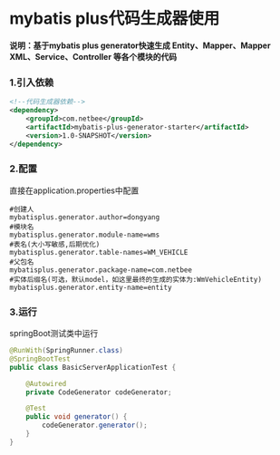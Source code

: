# mybatis plus代码生成器使用

**说明：基于mybatis plus generator快速生成 Entity、Mapper、Mapper XML、Service、Controller 等各个模块的代码**

### 1.引入依赖

``` xml
<!--代码生成器依赖-->
<dependency>
    <groupId>com.netbee</groupId>
    <artifactId>mybatis-plus-generator-starter</artifactId>
    <version>1.0-SNAPSHOT</version>
</dependency>
```

### 2.配置

直接在application.properties中配置
``` properties
#创建人
mybatisplus.generator.author=dongyang
#模块名
mybatisplus.generator.module-name=wms
#表名(大小写敏感,后期优化)
mybatisplus.generator.table-names=WM_VEHICLE
#父包名
mybatisplus.generator.package-name=com.netbee
#实体后缀名(可选，默认model，如这里最终的生成的实体为:WmVehicleEntity)
mybatisplus.generator.entity-name=entity
```

### 3.运行

springBoot测试类中运行
``` java
@RunWith(SpringRunner.class)
@SpringBootTest
public class BasicServerApplicationTest {

    @Autowired
    private CodeGenerator codeGenerator;

    @Test
    public void generator() {
        codeGenerator.generator();
    }
}
```